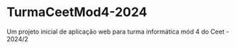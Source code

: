 # TurmaCeetMod4-2024
Um projeto inicial de aplicação web para turma informática mód 4 do Ceet - 2024/2
